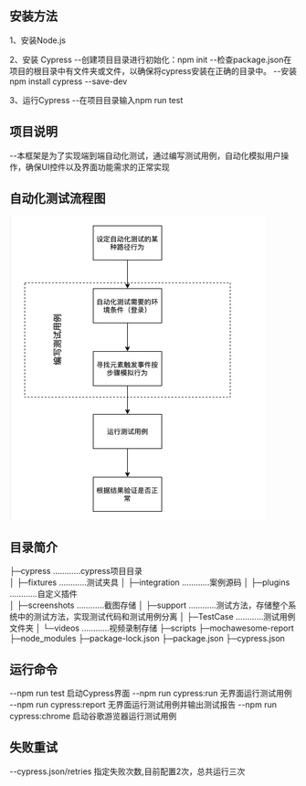 ## 安装方法 
1、安装Node.js

2、安装 Cypress --创建项目目录进行初始化：npm init --检查package.json在项目的根目录中有文件夹或文件，以确保将cypress安装在正确的目录中。 --安装npm install cypress --save-dev

3、运行Cypress --在项目目录输入npm run test


## 项目说明
--本框架是为了实现端到端自动化测试，通过编写测试用例，自动化模拟用户操作，确保UI控件以及界面功能需求的正常实现

## 自动化测试流程图
![img.png](img.png)

## 目录简介
├─cypress   …………cypress项目目录  
│   ├─fixtures     …………测试夹具
│   ├─integration  …………案例源码
│   ├─plugins      …………自定义插件     
│   ├─screenshots  …………截图存储
│   ├─support      …………测试方法，存储整个系统中的测试方法，实现测试代码和测试用例分离
│   ├─TestCase     …………测试用例文件夹
│   └─videos       …………视频录制存储
├─scripts
├─mochawesome-report
├─node_modules
├─package-lock.json
├─package.json
├─cypress.json

## 运行命令
--npm run test   启动Cypress界面
--npm run cypress:run   无界面运行测试用例
--npm run cypress:report 无界面运行测试用例并输出测试报告
--npm run cypress:chrome 启动谷歌游览器运行测试用例 

## 失败重试
--cypress.json/retries 指定失败次数,目前配置2次，总共运行三次
